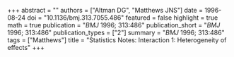 +++
abstract = ""
authors = ["Altman DG", "Matthews JNS"]
date = 1996-08-24
doi = "10.1136/bmj.313.7055.486"
featured = false
highlight = true
math = true
publication = "*BMJ* 1996; 313:486"
publication_short = "*BMJ* 1996; 313:486"
publication_types = ["2"]
summary = "*BMJ* 1996; 313:486"
tags = ["Matthews"]
title = "Statistics Notes: Interaction 1: Heterogeneity of effects"
+++
